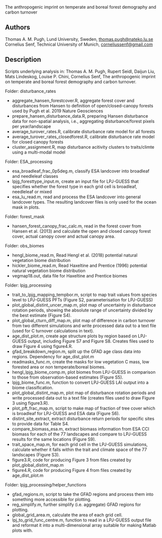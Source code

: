 The anthropogenic imprint on temperate and boreal forest demography and carbon turnover

## Authors
Thomas A. M. Pugh, Lund University, Sweden, thomas.pugh@nateko.lu.se
Cornelius Senf, Technical University of Munich, corneliussenf@gmail.com

## Description
Scripts underlying analysis in:
Thomas A. M. Pugh, Rupert Seidl, Daijun Liu, Mats Lindeskog, Louise P. Chini, Cornelius Senf, The anthropogenic imprint on temperate and boreal forest demography and carbon turnover.

Folder: disturbance_rates
- aggregate_hansen_forestcover.R, aggregate forest cover and disturbances from Hansen to definition of open/closed-canopy forests used by Pugh et al. 2019 Nature Geosciences
- prepare_hansen_disturbance_data.R, preparing Hansen disturbance data for non-spatial analysis, i.e., aggregating disturbance/forest pixels per year/landscape
- average_turover_rates.R, calibrate disturbance rate model for all forests
- average_turover_rates_closedforest.R, calibrate disturbance rate model for closed canopy forests
- cluster_assignment.R, map disturbance acitivity clusters to traits/climte using a multi-modal model

Folder: ESA_processing
- esa_broadleaf_frac_0p5deg.m, classify ESA landcover into broadleaf and needleleaf classes
- lpjg_foresttype_input.m, create an input file for LPJ-GUESS that specifies whether the forest type in each grid cell is broadleaf, needleleaf or mixed
- esa_lu_read.m, read and process the ESA landcover into general landcover types. The resulting landcover files is only used for the ocean mask in plots.

Folder: forest_mask
- hansen_forest_canopy_frac_calc.m, read in the forest cover from Hansen et al. (2013) and calculate the open and closed canopy forest cover, actual canopy cover and actual canopy area.

Folder: obs_biomes
- hengl_biome_read.m, Read Hengl et al. (2018) potential natural vegetation biome distribution
- hickler_biome_read.m, Read Haxeltine and Prentice (1996) potential natural vegetation biome distribution
- vegmap18.out, data file for Haxeltine and Prentice biomes

Folder: lpjg_processing
- trait_to_lpjg_mapping_tempbor.m, script to map trait values from species level to LPJ-GUESS PFTs (Figure S2, parameterisation for LPJ-GUESS)
- plot_global_distint_uncer_map.m, plot map of uncertainty in disturbance rotation periods, showing the absolute range of uncertainty divided by the best estimate (Figure S4).
- plot_global_cturn_diff_map.m, plot map of difference in carbon turnover from two different simulations and write processed data out to a text file (used for C turnover calculations in text).
- age_dist_plot.m, create age structure plots by region based on LPJ-GUESS output, including Figure S7 and Figure S8. Creates files used to draw Figure 4 using figure4.R.
- gfad_breakdown_region.m, split up the GFAD age class data into regions. Dependency for age_dist_plot.m
- readmasks_func.m, create the masks for low vegetation C mass, low forested area or non temperate/boreal biomes.
- hengl_lpjg_biome_comp.m, plot biomes from LPJ-GUESS in comparison to those from observation-based estimates (Figure S5).
- lpjg_biome_func.m, function to convert LPJ-GUESS LAI output into a biome classification.
- plot_global_distint_map.m, plot map of disturbance rotation periods and write processed data out to a text file (creates files used to draw Figure 3 using figure3.R).
- plot_pft_frac_map.m, script to make map of fraction of tree cover which is broadleaf for LPJ-GUESS and ESA data (Figure S6).
- distint_site_extract, extract disturbance return periods for specific sites to provide data for Table S4.
- compare_biomass_esa.m, extract biomass information from ESA CCI biomass for each of the 77 landscapes and compare to LPJ-GUESS results for the same locations (Figure S9).
- trait_space_map.m, for each grid cell in the LPJ-GUESS simulations, calculate whether it falls within the trait and climate space of the 77 landscapes (Figure S3).
- figure3.R, code for producing Figure 3 from files created by plot_global_distint_map.m
- figure4.R, code for producing Figure 4 from files created by age_dist_plot.m

Folder: lpjg_processing/helper_functions
- gfad_regions.m, script to take the GFAD regions and process them into something more accessible for plotting.
- reg_simplify.m, further simplify (i.e. aggregate) GFAD regions for plotting.
- global_grid_area.m, calculate the area of each grid cell.
- lpj_to_grid_func_centre.m, function to read in a LPJ-GUESS output file and reformat it into a multi-dimensional array suitable for making Matlab plots with.


